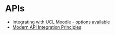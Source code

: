 # APIs

-   [Integrating with UCL Moodle - options available](Integrating_with_UCL_Moodle_-_options_available)
-   [Modern API Integration Principles](Modern_API_Integration_Principles)

